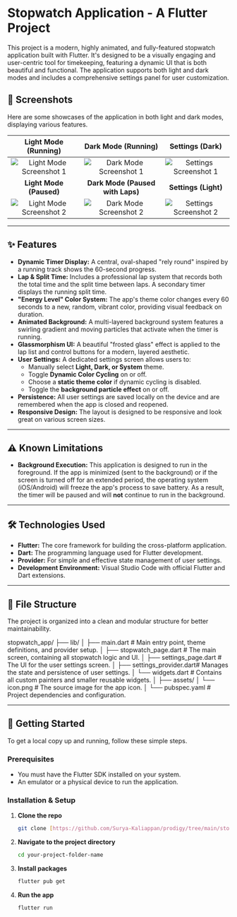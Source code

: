 # Stopwatch Application - A Flutter Project

This project is a modern, highly animated, and fully-featured stopwatch application built with Flutter. It's designed to be a visually engaging and user-centric tool for timekeeping, featuring a dynamic UI that is both beautiful and functional. The application supports both light and dark modes and includes a comprehensive settings panel for user customization.

## 📸 Screenshots

Here are some showcases of the application in both light and dark modes, displaying various features.

| Light Mode (Running) | Dark Mode (Running) | Settings (Dark) |
| :---: | :---: | :---: |
| ![Light Mode Screenshot 1](link_to_your_image_1.png) | ![Dark Mode Screenshot 1](link_to_your_image_2.png) | ![Settings Screenshot 1](link_to_your_image_3.png) |
| **Light Mode (Paused)** | **Dark Mode (Paused with Laps)** | **Settings (Light)** |
| ![Light Mode Screenshot 2](link_to_your_image_4.png) | ![Dark Mode Screenshot 2](link_to_your_image_5.png) | ![Settings Screenshot 2](link_to_your_image_6.png) |


---
## ✨ Features

- **Dynamic Timer Display:** A central, oval-shaped "rely round" inspired by a running track shows the 60-second progress.
- **Lap & Split Time:** Includes a professional lap system that records both the total time and the split time between laps. A secondary timer displays the running split time.
- **"Energy Level" Color System:** The app's theme color changes every 60 seconds to a new, random, vibrant color, providing visual feedback on duration.
- **Animated Background:** A multi-layered background system features a swirling gradient and moving particles that activate when the timer is running.
- **Glassmorphism UI:** A beautiful "frosted glass" effect is applied to the lap list and control buttons for a modern, layered aesthetic.
- **User Settings:** A dedicated settings screen allows users to:
    - Manually select **Light, Dark, or System** theme.
    - Toggle **Dynamic Color Cycling** on or off.
    - Choose a **static theme color** if dynamic cycling is disabled.
    - Toggle the **background particle effect** on or off.
- **Persistence:** All user settings are saved locally on the device and are remembered when the app is closed and reopened.
- **Responsive Design:** The layout is designed to be responsive and look great on various screen sizes.

---
## ⚠️ Known Limitations

- **Background Execution:** This application is designed to run in the foreground. If the app is minimized (sent to the background) or if the screen is turned off for an extended period, the operating system (iOS/Android) will freeze the app's process to save battery. As a result, the timer will be paused and will **not** continue to run in the background.

---
## 🛠️ Technologies Used

- **Flutter:** The core framework for building the cross-platform application.
- **Dart:** The programming language used for Flutter development.
- **Provider:** For simple and effective state management of user settings.
- **Development Environment:** Visual Studio Code with official Flutter and Dart extensions.

---
## 📂 File Structure

The project is organized into a clean and modular structure for better maintainability.

stopwatch_app/
├── lib/
│   ├── main.dart             # Main entry point, theme definitions, and provider setup.
│   ├── stopwatch_page.dart   # The main screen, containing all stopwatch logic and UI.
│   ├── settings_page.dart    # The UI for the user settings screen.
│   ├── settings_provider.dart# Manages the state and persistence of user settings.
│   └── widgets.dart          # Contains all custom painters and smaller reusable widgets.
│
├── assets/
│   └── icon.png              # The source image for the app icon.
│
└── pubspec.yaml              # Project dependencies and configuration.


---
## 🚀 Getting Started

To get a local copy up and running, follow these simple steps.

### **Prerequisites**

- You must have the Flutter SDK installed on your system.
- An emulator or a physical device to run the application.

### **Installation & Setup**

1.  **Clone the repo**
    ```sh
    git clone [https://github.com/Surya-Kaliappan/prodigy/tree/main/stopwatch](https://github.com/Surya-Kaliappan/prodigy/tree/main/stopwatch)
    ```
2.  **Navigate to the project directory**
    ```sh
    cd your-project-folder-name
    ```
3.  **Install packages**
    ```sh
    flutter pub get
    ```
4.  **Run the app**
    ```sh
    flutter run
    ```
